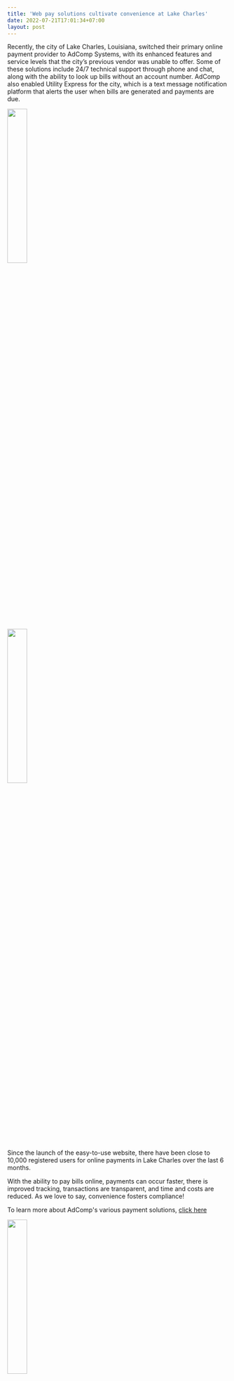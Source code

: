 ```yaml
---
title: 'Web pay solutions cultivate convenience at Lake Charles'
date: 2022-07-21T17:01:34+07:00
layout: post
---
```

Recently, the city of Lake Charles, Louisiana, switched their primary online payment provider to AdComp Systems, with its enhanced features and service levels that the city’s previous vendor was unable to offer. Some of these solutions include 24/7 technical support through phone and chat, along with the ability to look up bills without an account number. AdComp also enabled Utility Express for the city, which is a text message notification platform that alerts the user when bills are generated and payments are due. 

<img src="/images/posts/online-pay.webp" loading="lazy"
     width="30%" />

<img src="/images/posts/mobile-payment.webp" loading="lazy"
     width="30%" />

Since the launch of the easy-to-use website, there have been close to 10,000 registered users for online payments in Lake Charles over the last 6 months. 

With the ability to pay bills online, payments can occur faster, there is improved tracking, transactions are transparent, and time and costs are reduced. As we love to say, convenience fosters compliance!

To learn more about AdComp's various payment solutions, [click here](https://www.adcompsystems.com/contactus.html)


<a href="https://www.adcompsystems.com/subscribe.html">
<img src="/images/posts/subscribe.webp" loading="lazy"
     width="30%" /></a>